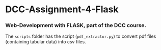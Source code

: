 # DCC-Assignment-4-Flask

### Web-Development with FLASK, part of the DCC course.

The `scripts` folder has the script (`pdf_extractor.py`) to convert pdf files (containing tabular data) into csv files.
